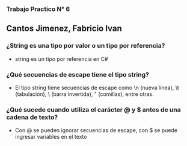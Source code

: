 ### Trabajo Practico N° 6 

## Cantos Jimenez, Fabricio Ivan

### ¿String es una tipo por valor o un tipo por referencia?
- string es un tipo por referencia en C#
### ¿Qué secuencias de escape tiene el tipo string?
- El tipo string tiene secuencias de escape como \n (nueva línea), \t (tabulación), \\ (barra invertida), \" (comillas), entre otras.
### ¿Qué sucede cuando utiliza el carácter @ y $ antes de una cadena de texto?
- Con @ se pueden ignorar secuencias de escape, con $ se puede ingresar variables en el texto